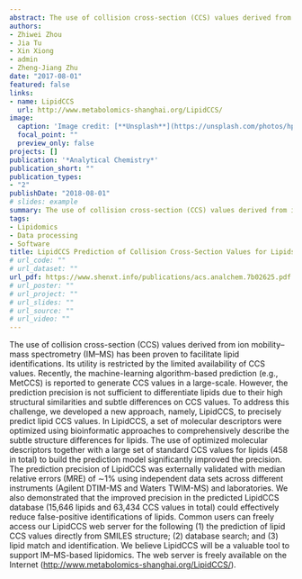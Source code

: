 ```yaml
---
abstract: The use of collision cross-section (CCS) values derived from ion mobility–mass spectrometry (IM–MS) has been proven to facilitate lipid identifications. Its utility is restricted by the limited availability of CCS values. Recently, the machine-learning algorithm-based prediction (e.g., MetCCS) is reported to generate CCS values in a large-scale. However, the prediction precision is not sufficient to differentiate lipids due to their high structural similarities and subtle differences on CCS values. To address this challenge, we developed a new approach, namely, LipidCCS, to precisely predict lipid CCS values. In LipidCCS, a set of molecular descriptors were optimized using bioinformatic approaches to comprehensively describe the subtle structure differences for lipids. The use of optimized molecular descriptors together with a large set of standard CCS values for lipids (458 in total) to build the prediction model significantly improved the precision. The prediction precision of LipidCCS was externally validated with median relative errors (MRE) of ∼1% using independent data sets across different instruments (Agilent DTIM-MS and Waters TWIM-MS) and laboratories. We also demonstrated that the improved precision in the predicted LipidCCS database (15,646 lipids and 63,434 CCS values in total) could effectively reduce false-positive identifications of lipids. Common users can freely access our LipidCCS web server for the following (1) the prediction of lipid CCS values directly from SMILES structure; (2) database search; and (3) lipid match and identification. We believe LipidCCS will be a valuable tool to support IM–MS-based lipidomics. The web server is freely available on the Internet (http://www.metabolomics-shanghai.org/LipidCCS/).
authors:
- Zhiwei Zhou
- Jia Tu
- Xin Xiong
- admin
- Zheng-Jiang Zhu
date: "2017-08-01"
featured: false
links:
- name: LipidCCS
  url: http://www.metabolomics-shanghai.org/LipidCCS/
image:
  caption: 'Image credit: [**Unsplash**](https://unsplash.com/photos/hpjSkU2UYSU)'
  focal_point: ""
  preview_only: false
projects: []
publication: '*Analytical Chemistry*'
publication_short: ""
publication_types:
- "2"
publishDate: "2018-08-01"
# slides: example
summary: The use of collision cross-section (CCS) values derived from ion mobility–mass spectrometry (IM–MS) has been proven to facilitate lipid identifications. Its utility is restricted by the limited availability of CCS values. Recently, the machine-learning algorithm-based prediction (e.g., MetCCS) is reported to generate CCS values in a large-scale. However, the prediction precision is not sufficient to differentiate lipids due to their high structural similarities and subtle differences on CCS values. To address this challenge, we developed a new approach, namely, LipidCCS, to precisely predict lipid CCS values. 
tags:
- Lipidomics
- Data processing
- Software
title: LipidCCS Prediction of Collision Cross-Section Values for Lipids with High Precision To Support Ion Mobility–Mass Spectrometry-Based Lipidomics
# url_code: ""
# url_dataset: ""
url_pdf: https://www.shenxt.info/publications/acs.analchem.7b02625.pdf
# url_poster: ""
# url_project: ""
# url_slides: ""
# url_source: ""
# url_video: ""
---
```


The use of collision cross-section (CCS) values derived from ion mobility–mass spectrometry (IM–MS) has been proven to facilitate lipid identifications. Its utility is restricted by the limited availability of CCS values. Recently, the machine-learning algorithm-based prediction (e.g., MetCCS) is reported to generate CCS values in a large-scale. However, the prediction precision is not sufficient to differentiate lipids due to their high structural similarities and subtle differences on CCS values. To address this challenge, we developed a new approach, namely, LipidCCS, to precisely predict lipid CCS values. In LipidCCS, a set of molecular descriptors were optimized using bioinformatic approaches to comprehensively describe the subtle structure differences for lipids. The use of optimized molecular descriptors together with a large set of standard CCS values for lipids (458 in total) to build the prediction model significantly improved the precision. The prediction precision of LipidCCS was externally validated with median relative errors (MRE) of ∼1% using independent data sets across different instruments (Agilent DTIM-MS and Waters TWIM-MS) and laboratories. We also demonstrated that the improved precision in the predicted LipidCCS database (15,646 lipids and 63,434 CCS values in total) could effectively reduce false-positive identifications of lipids. Common users can freely access our LipidCCS web server for the following (1) the prediction of lipid CCS values directly from SMILES structure; (2) database search; and (3) lipid match and identification. We believe LipidCCS will be a valuable tool to support IM–MS-based lipidomics. The web server is freely available on the Internet (http://www.metabolomics-shanghai.org/LipidCCS/).
